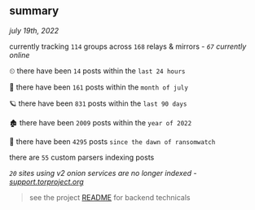 
## summary
_july 19th, 2022_

currently tracking `114` groups across `168` relays & mirrors - _`67` currently online_

⏲ there have been `14` posts within the `last 24 hours`

🦈 there have been `161` posts within the `month of july`

🪐 there have been `831` posts within the `last 90 days`

🏚 there have been `2009` posts within the `year of 2022`

🦕 there have been `4295` posts `since the dawn of ransomwatch`

there are `55` custom parsers indexing posts

_`20` sites using v2 onion services are no longer indexed - [support.torproject.org](https://support.torproject.org/onionservices/v2-deprecation/)_

> see the project [README](https://github.com/joshhighet/ransomwatch#ransomwatch--) for backend technicals
